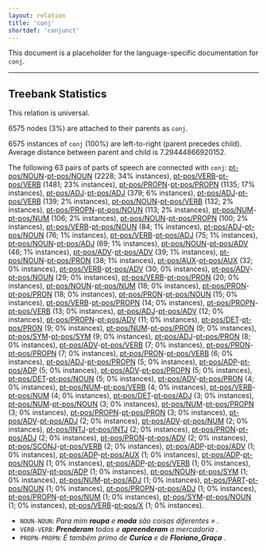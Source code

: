 ```yaml
---
layout: relation
title: 'conj'
shortdef: 'conjunct'
---
```


This document is a placeholder for the language-specific documentation
for `conj`.

--------------------------------------------------------------------------------

## Treebank Statistics

This relation is universal.

6575 nodes (3%) are attached to their parents as `conj`.

6575 instances of `conj` (100%) are left-to-right (parent precedes child).
Average distance between parent and child is 7.29444866920152.

The following 63 pairs of parts of speech are connected with `conj`: [pt-pos/NOUN]()-[pt-pos/NOUN]() (2228; 34% instances), [pt-pos/VERB]()-[pt-pos/VERB]() (1481; 23% instances), [pt-pos/PROPN]()-[pt-pos/PROPN]() (1135; 17% instances), [pt-pos/ADJ]()-[pt-pos/ADJ]() (379; 6% instances), [pt-pos/ADJ]()-[pt-pos/VERB]() (139; 2% instances), [pt-pos/NOUN]()-[pt-pos/VERB]() (132; 2% instances), [pt-pos/PROPN]()-[pt-pos/NOUN]() (113; 2% instances), [pt-pos/NUM]()-[pt-pos/NUM]() (106; 2% instances), [pt-pos/NOUN]()-[pt-pos/PROPN]() (100; 2% instances), [pt-pos/VERB]()-[pt-pos/NOUN]() (84; 1% instances), [pt-pos/ADJ]()-[pt-pos/NOUN]() (76; 1% instances), [pt-pos/VERB]()-[pt-pos/ADJ]() (75; 1% instances), [pt-pos/NOUN]()-[pt-pos/ADJ]() (69; 1% instances), [pt-pos/NOUN]()-[pt-pos/ADV]() (46; 1% instances), [pt-pos/ADV]()-[pt-pos/ADV]() (39; 1% instances), [pt-pos/NOUN]()-[pt-pos/PRON]() (38; 1% instances), [pt-pos/AUX]()-[pt-pos/AUX]() (32; 0% instances), [pt-pos/VERB]()-[pt-pos/ADV]() (30; 0% instances), [pt-pos/ADV]()-[pt-pos/NOUN]() (29; 0% instances), [pt-pos/VERB]()-[pt-pos/PRON]() (20; 0% instances), [pt-pos/NOUN]()-[pt-pos/NUM]() (18; 0% instances), [pt-pos/PRON]()-[pt-pos/PRON]() (18; 0% instances), [pt-pos/PRON]()-[pt-pos/NOUN]() (15; 0% instances), [pt-pos/VERB]()-[pt-pos/PROPN]() (14; 0% instances), [pt-pos/PROPN]()-[pt-pos/VERB]() (13; 0% instances), [pt-pos/ADJ]()-[pt-pos/ADV]() (12; 0% instances), [pt-pos/PROPN]()-[pt-pos/ADV]() (11; 0% instances), [pt-pos/DET]()-[pt-pos/PRON]() (9; 0% instances), [pt-pos/NUM]()-[pt-pos/PRON]() (9; 0% instances), [pt-pos/SYM]()-[pt-pos/SYM]() (9; 0% instances), [pt-pos/ADJ]()-[pt-pos/PRON]() (8; 0% instances), [pt-pos/ADV]()-[pt-pos/VERB]() (7; 0% instances), [pt-pos/PRON]()-[pt-pos/PROPN]() (7; 0% instances), [pt-pos/PRON]()-[pt-pos/VERB]() (6; 0% instances), [pt-pos/ADJ]()-[pt-pos/PROPN]() (5; 0% instances), [pt-pos/ADP]()-[pt-pos/ADP]() (5; 0% instances), [pt-pos/ADV]()-[pt-pos/PROPN]() (5; 0% instances), [pt-pos/DET]()-[pt-pos/NOUN]() (5; 0% instances), [pt-pos/ADV]()-[pt-pos/PRON]() (4; 0% instances), [pt-pos/NUM]()-[pt-pos/VERB]() (4; 0% instances), [pt-pos/VERB]()-[pt-pos/NUM]() (4; 0% instances), [pt-pos/DET]()-[pt-pos/ADJ]() (3; 0% instances), [pt-pos/NUM]()-[pt-pos/NOUN]() (3; 0% instances), [pt-pos/NUM]()-[pt-pos/PROPN]() (3; 0% instances), [pt-pos/PROPN]()-[pt-pos/PRON]() (3; 0% instances), [pt-pos/ADV]()-[pt-pos/ADJ]() (2; 0% instances), [pt-pos/ADV]()-[pt-pos/NUM]() (2; 0% instances), [pt-pos/INTJ]()-[pt-pos/INTJ]() (2; 0% instances), [pt-pos/PRON]()-[pt-pos/ADJ]() (2; 0% instances), [pt-pos/PRON]()-[pt-pos/ADV]() (2; 0% instances), [pt-pos/SCONJ]()-[pt-pos/VERB]() (2; 0% instances), [pt-pos/ADP]()-[pt-pos/ADV]() (1; 0% instances), [pt-pos/ADP]()-[pt-pos/AUX]() (1; 0% instances), [pt-pos/ADP]()-[pt-pos/NOUN]() (1; 0% instances), [pt-pos/ADP]()-[pt-pos/VERB]() (1; 0% instances), [pt-pos/ADV]()-[pt-pos/ADP]() (1; 0% instances), [pt-pos/NOUN]()-[pt-pos/SYM]() (1; 0% instances), [pt-pos/NUM]()-[pt-pos/ADJ]() (1; 0% instances), [pt-pos/PART]()-[pt-pos/NOUN]() (1; 0% instances), [pt-pos/PROPN]()-[pt-pos/ADJ]() (1; 0% instances), [pt-pos/PROPN]()-[pt-pos/NUM]() (1; 0% instances), [pt-pos/SYM]()-[pt-pos/NOUN]() (1; 0% instances), [pt-pos/VERB]()-[pt-pos/X]() (1; 0% instances).

* `NOUN-NOUN`: _Para mim <b>roupa</b> e <b>moda</b> são coisas diferentes » ._
* `VERB-VERB`: _<b>Prenderam</b> todos e <b>apreenderam</b> a mercadoria ._
* `PROPN-PROPN`: _É também primo de <b>Curica</b> e de <b>Floriano_Graça</b> ._

